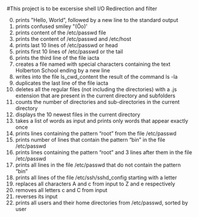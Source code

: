 #This project is to be excersise shell I/O Redirection and filter

0. prints "Hello, World”, followed by a new line to the standard output
1. prints confused smiley "(Ôo)'
2. prints content of the /etc/passwd file
3. prints the content of /etc/passwd and /etc/host
4. prints last 10 lines of /etc/passwd or head
5. prints first 10 lines of /etc/passwd or the tail
6. prints the third line of the file iacta 
7. creates a file named with special characters containing the text Holberton School ending by a new line
8. writes into the file ls_cwd_content the result of the command ls -la
9. duplicates the last line of the file iacta
10. deletes all the regular files (not including the directories) with a .js extension that are present in the current directory and subfolders
11. counts the number of directories and sub-directories in the current directory
12. displays the 10 newest files in the current directory
13. takes a list of words as input and prints only words that appear exactly once
14. prints lines containing the pattern “root” from the file /etc/passwd
15. prints number of lines that contain the pattern “bin” in the file /etc/passwd
16. prints lines containing the pattern “root” and 3 lines after them in the file /etc/passwd
17. prints all lines in the file /etc/passwd that do not contain the pattern “bin”
18. prints all lines of the file /etc/ssh/sshd_config starting with a letter
19. replaces all characters A and c from input to Z and e respectively
20. removes all letters c and C from input
21. reverses its input
22. prints all users and their home directories from /etc/passwd, sorted by user
